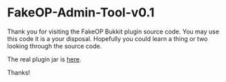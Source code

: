 FakeOP-Admin-Tool-v0.1
======================
Thank you for visiting the FakeOP Bukkit plugin source code.
You may use this code it is a your disposal.
Hopefully you could learn a thing or two looking through the source code.

The real plugin jar is [here](http://dev.bukkit.org/bukkit-plugins/fakeop-admin-tool/).

Thanks!


